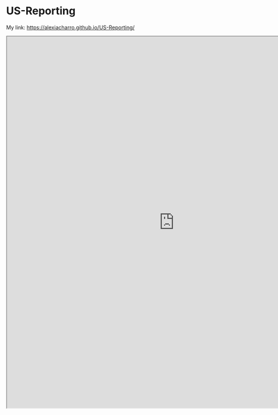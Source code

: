 # US-Reporting
My link: https://alexiacharro.github.io/US-Reporting/

<iframe src="https://public.tableau.com/views/2020Report_15961319356040/Dashboard1?:language=es&:display_count=y&:origin=viz_share_link" width = '900' height = '1000'></iframe>

